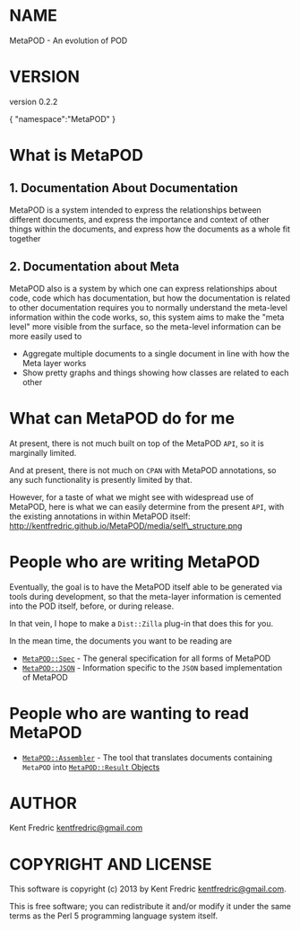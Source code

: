 # NAME

MetaPOD - An evolution of POD

# VERSION

version 0.2.2

{ "namespace":"MetaPOD" }



# What is MetaPOD

## 1\. Documentation About Documentation

MetaPOD is a system intended to express the relationships between different documents, and express the importance and context of other things within the documents, and express how the documents as a whole fit together

## 2\. Documentation about Meta

MetaPOD also is a system by which one can express relationships about code, code which has documentation, but how the documentation is related to other documentation requires you to normally understand the meta-level information within the code works, so, this system aims to make the "meta level" more visible from the surface, so the meta-level information can be more easily used to

- Aggregate multiple documents to a single document in line with how the Meta layer works
- Show pretty graphs and things showing how classes are related to each other

# What can MetaPOD do for me

At present, there is not much built on top of the MetaPOD `API`, so it is marginally limited.

And at present, there is not much on `CPAN` with MetaPOD annotations, so any such functionality is presently limited by that.

However, for a taste of what we might see with widespread use of MetaPOD, here is what we can easily determine from the present `API`, with the existing annotations in within MetaPOD itself: http://kentfredric.github.io/MetaPOD/media/self\_structure.png

# People who are writing MetaPOD

Eventually, the goal is to have the MetaPOD itself able to be generated via tools during development, so that the meta-layer information is cemented into the POD itself, before, or during release.

In that vein, I hope to make a `Dist::Zilla` plug-in that does this for you.

In the mean time, the documents you want to be reading are

- [`MetaPOD::Spec`](http://search.cpan.org/perldoc?MetaPOD::Spec) - The general specification for all forms of MetaPOD
- [`MetaPOD::JSON`](http://search.cpan.org/perldoc?MetaPOD::JSON) - Information specific to the `JSON` based implementation of MetaPOD

# People who are wanting to read MetaPOD

- [`MetaPOD::Assembler`](http://search.cpan.org/perldoc?MetaPOD::Assembler) - The tool that translates documents containing `MetaPOD` into [`MetaPOD::Result` Objects](http://search.cpan.org/perldoc?MetaPOD::Result)

# AUTHOR

Kent Fredric <kentfredric@gmail.com>

# COPYRIGHT AND LICENSE

This software is copyright (c) 2013 by Kent Fredric <kentfredric@gmail.com>.

This is free software; you can redistribute it and/or modify it under
the same terms as the Perl 5 programming language system itself.
